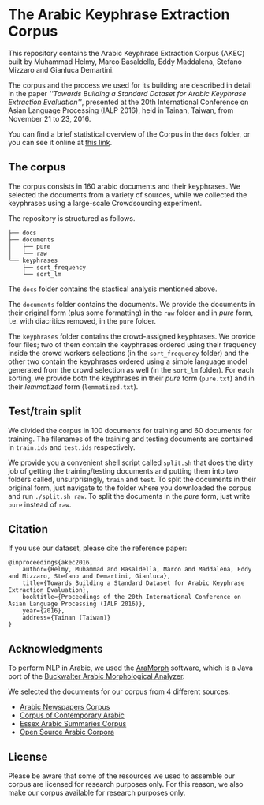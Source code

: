 # The Arabic Keyphrase Extraction Corpus

This repository contains the Arabic Keyphrase Extraction Corpus (AKEC) built by Muhammad Helmy, Marco Basaldella, Eddy Maddalena, Stefano Mizzaro and Gianluca Demartini.

The corpus and the process we used for its building are described in detail in the paper _''Towards Building a Standard Dataset for Arabic Keyphrase Extraction Evaluation''_, presented at the 20th International Conference on Asian Language Processing (IALP 2016), held in Tainan, Taiwan, from November 21 to 23, 2016.

You can find a brief statistical overview of the Corpus in the ```docs``` folder, or you can see it online at [this link](https://ailab-uniud.github.io/akec/).

## The corpus

The corpus consists in 160 arabic documents and their keyphrases. We selected the documents from a variety of sources, while we collected the keyphrases using a large-scale Crowdsourcing experiment. 

The repository is structured as follows.

```
├── docs 
├── documents 
│   ├── pure
│   └── raw
└── keyphrases
    ├── sort_frequency
    └── sort_lm
```

The ```docs``` folder contains the stastical analysis mentioned above.

The ```documents``` folder contains the documents. We provide the documents in their original form (plus some formatting) in the ```raw``` folder and in _pure_ form, i.e. with diacritics removed, in the ```pure``` folder. 

The ```keyphrases``` folder contains the crowd-assigned keyphrases. We provide four files; two of them contain the keyphrases ordered using their frequency inside the crowd workers selections (in the `sort_frequency` folder) and the other two contain the keyphrases ordered using a simple language model generated from the crowd selection as well (in the `sort_lm` folder). For each sorting, we provide both the keyphrases in their _pure_ form (```pure.txt```) and in their _lemmatized_ form (```lemmatized.txt```).

## Test/train split

We divided the corpus in 100 documents for training and 60 documents for training. The filenames of the training and testing documents are contained in ```train.ids``` and ```test.ids``` respectively.

We provide you a convenient shell script called ```split.sh``` that does the dirty job of getting the training/testing documents and putting them into two folders called, unsurprisingly, ```train``` and ```test```. To split the documents in their original form, just navigate to the folder where you downloaded the corpus and run ```./split.sh raw```. To split the documents in the _pure_ form, just write ```pure``` instead of ```raw```.

## Citation

If you use our dataset, please cite the reference paper:

```
@inproceedings{akec2016,
	author={Helmy, Muhammad and Basaldella, Marco and Maddalena, Eddy and Mizzaro, Stefano and Demartini, Gianluca},
    title={Towards Building a Standard Dataset for Arabic Keyphrase Extraction Evaluation},
    booktitle={Proceedings of the 20th International Conference on Asian Language Processing (IALP 2016)},
    year={2016},
    address={Tainan (Taiwan)}
}
```

## Acknowledgments

To perform NLP in Arabic, we used the [AraMorph](http://www.nongnu.org/aramorph/) software, which is a Java port of the [Buckwalter Arabic Morphological Analyzer](https://catalog.ldc.upenn.edu/LDC2002L49). 

We selected the documents for our corpus from 4 different sources:
* [Arabic Newspapers Corpus](https://sites.google.com/site/mouradabbas9/corpora)
* [Corpus of Contemporary Arabic](https://sourceforge.net/projects/easc-corpus/)
* [Essex Arabic Summaries Corpus](https://sourceforge.net/projects/easc-corpus/)
* [Open Source Arabic Corpora](https://sites.google.com/site/motazsite/corpora/osac)


## License

Please be aware that some of the resources we used to assemble our corpus are licensed for research purposes only. For this reason, we also make our corpus available for research purposes only. 

